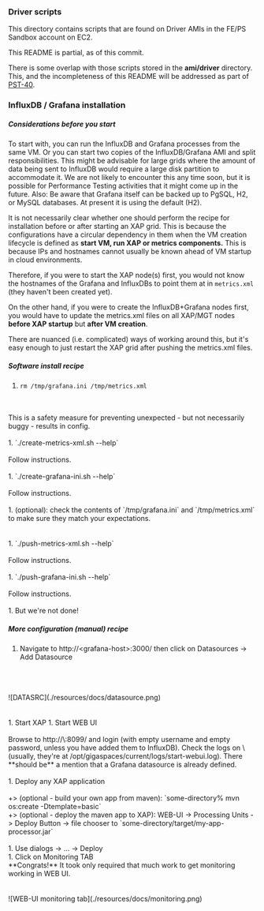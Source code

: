 ### Driver scripts

This directory contains scripts that are found on Driver AMIs in the FE/PS Sandbox account on EC2. 

This README is partial, as of this commit.

There is some overlap with those scripts stored in the **ami/driver** directory. This, and the incompleteness of this README will be addressed as part of [PST-40](http://10.8.1.184:8080/issue/PST-40).  

### InfluxDB / Grafana installation 

##### Considerations before you start

To start with, you can run the InfluxDB and Grafana processes from the same VM. Or you can start two copies of the InfluxDB/Grafana AMI and split responsibilities. This might be advisable for large grids where the amount of data being sent to InfluxDB would require a large disk partition to accommodate it. We are not likely to encounter this any time soon, but it is possible for Performance Testing activities that it might come up in the future. Also: Be aware that Grafana itself can be backed up to PgSQL, H2, or MySQL databases. At present it is using the default (H2). 

It is not necessarily clear whether one should perform the recipe for installation before or after starting an XAP grid. This is because the configurations have a circular dependency in them when the VM creation lifecycle is defined as **start VM, run XAP or metrics components.** This is because IPs and hostnames cannot usually be known ahead of VM startup in cloud environments.
 
Therefore, if you were to start the XAP node(s) first, you would not know the hostnames of the Grafana and InfluxDBs to point them at in `metrics.xml` (they haven't been created yet).
  
On the other hand, if you were to create the InfluxDB+Grafana nodes first, you would have to update the metrics.xml files on all XAP/MGT nodes **before XAP startup** but **after VM creation**.

There are nuanced (i.e. complicated) ways of working around this, but it's easy enough to just restart the XAP grid after pushing the metrics.xml files. 

##### Software install recipe

1. `rm /tmp/grafana.ini /tmp/metrics.xml`
<br/>
<br/>This is a safety measure for preventing unexpected - but not necessarily buggy - results in config.
<br/>
<br/>
1. `./create-metrics-xml.sh --help`
<br/>
<br/>Follow instructions.
<br/>
<br/>
1. `./create-grafana-ini.sh --help`
<br/>
<br/>Follow instructions.
<br/>
<br/>
1. (optional): check the contents of `/tmp/grafana.ini` and `/tmp/metrics.xml` to make sure they match your expectations.
<br/>
<br/>
<br/>
1. `./push-metrics-xml.sh --help`
<br/>
<br/>Follow instructions.
<br/>
<br/>
1. `./push-grafana-ini.sh --help`
<br/>
<br/>Follow instructions.
<br/>
<br/>
1. But we're not done!

##### More configuration (manual) recipe

1. Navigate to http://\<grafana-host\>:3000/ then click on Datasources -> Add Datasource
<br/>
<br/>
<br/>
![DATASRC](./resources/docs/datasource.png)
<br/>
<br/>
<br/>
1. Start XAP
1. Start WEB UI
<br/>
<br/>
Browse to http://\<mgt-ui-host\>:8099/ and login (with empty username and empty password, unless you have added them to InfluxDB).
Check the logs on \<mgt-ui-host\> (usually, they're at /opt/gigaspaces/current/logs/start-webui.log). 
There **should be** a mention that a Grafana datasource is already defined.
<br/>
<br/>
1. Deploy any XAP application<br/>
<br/>
+> (optional - build your own app from maven): `some-directory% mvn os:create -Dtemplate=basic`<br/>
+> (optional - deploy the maven app to XAP): WEB-UI -> Processing Units -> Deploy Button -> file chooser to `some-directory/target/my-app-processor.jar`<br/>
<br/>
1. Use dialogs -> ... -> Deploy<br/>
1. Click on Monitoring TAB<br/>
<tr/>
**Congrats!** It took only required that much work to get monitoring working in WEB UI.
<br/>
<br/>
<br/>
![WEB-UI monitoring tab](./resources/docs/monitoring.png)
<br/>
<br/>